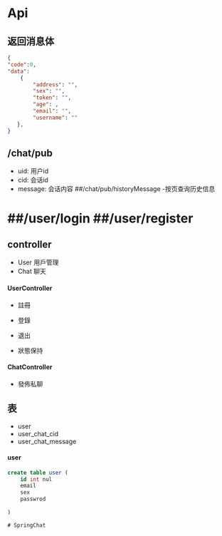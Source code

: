 

# Api
## 返回消息体
```json
{
"code":0,
"data":
    {
        "address": "",
        "sex": "",
        "token": "",
        "age": ,
        "email": "",
        "username": ""
   },
}
```


## /chat/pub
- uid: 用户id
- cid: 会话id
- message: 会话内容
##/chat/pub/historyMessage
-按页查询历史信息

##/user/login
##/user/register
=======





## controller
- User 用戶管理
- Chat 聊天

#### UserController
- 註冊
- 登錄
- 退出

- 狀態保持

#### ChatController
- 發佈私聊

## 表
- user
- user_chat_cid
- user_chat_message
#### user
```sql
create table user (
    id int nul
    email
    sex
    passwrod            
 
)

# SpringChat

